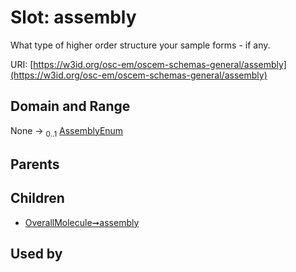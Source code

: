 
# Slot: assembly

What type of higher order structure your sample forms - if any.

URI: [https://w3id.org/osc-em/oscem-schemas-general/assembly](https://w3id.org/osc-em/oscem-schemas-general/assembly)


## Domain and Range

None &#8594;  <sub>0..1</sub> [AssemblyEnum](AssemblyEnum.md)

## Parents


## Children

 *  [OverallMolecule➞assembly](OverallMolecule_assembly.md)

## Used by

